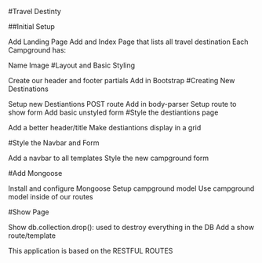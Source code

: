 #Travel Destinty

##Initial Setup

Add Landing Page
Add and Index Page that lists all travel destination
Each Campground has:

Name
Image
#Layout and Basic Styling

Create our header and footer partials
Add in Bootstrap
#Creating New Destinations

Setup new Destiantions POST route
Add in body-parser
Setup route to show form
Add basic unstyled form
#Style the destiantions page

Add a better header/title
Make destiantions display in a grid

#Style the Navbar and Form

Add a navbar to all templates
Style the new campground form

#Add Mongoose

Install and configure Mongoose
Setup campground model
Use campground model inside of our routes


#Show Page


Show db.collection.drop(): used to destroy everything in the DB
Add a show route/template


This application is based on the RESTFUL ROUTES


